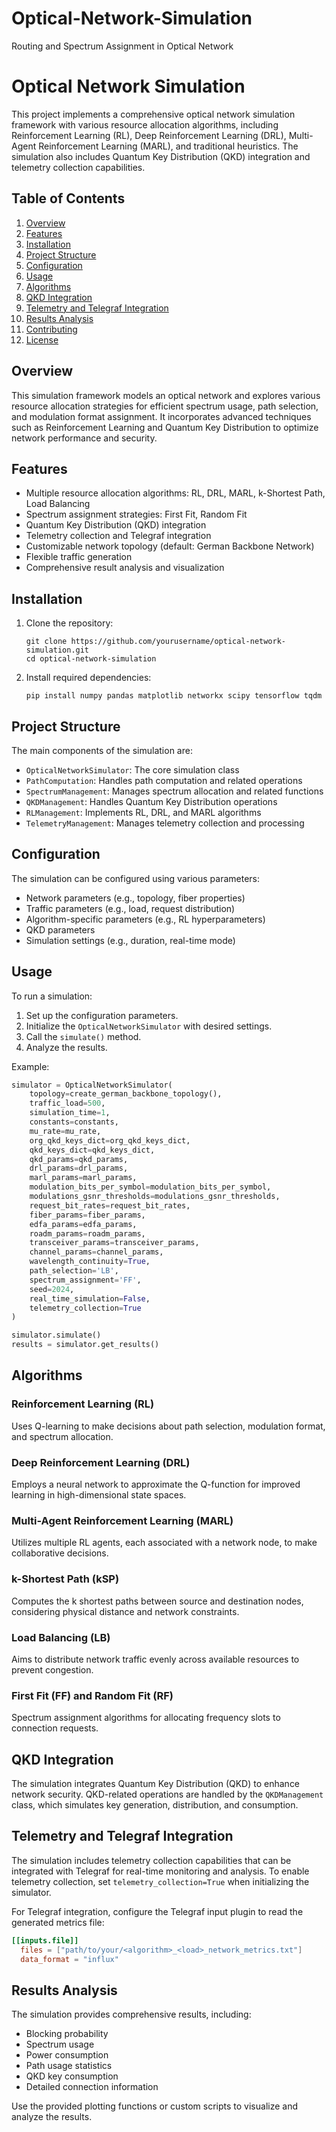 # Optical-Network-Simulation
Routing and Spectrum Assignment in Optical Network

# Optical Network Simulation

This project implements a comprehensive optical network simulation framework with various resource allocation algorithms, including Reinforcement Learning (RL), Deep Reinforcement Learning (DRL), Multi-Agent Reinforcement Learning (MARL), and traditional heuristics. The simulation also includes Quantum Key Distribution (QKD) integration and telemetry collection capabilities.

## Table of Contents

1. [Overview](#overview)
2. [Features](#features)
3. [Installation](#installation)
4. [Project Structure](#project-structure)
5. [Configuration](#configuration)
6. [Usage](#usage)
7. [Algorithms](#algorithms)
8. [QKD Integration](#qkd-integration)
9. [Telemetry and Telegraf Integration](#telemetry-and-telegraf-integration)
10. [Results Analysis](#results-analysis)
11. [Contributing](#contributing)
12. [License](#license)

## Overview

This simulation framework models an optical network and explores various resource allocation strategies for efficient spectrum usage, path selection, and modulation format assignment. It incorporates advanced techniques such as Reinforcement Learning and Quantum Key Distribution to optimize network performance and security.

## Features

- Multiple resource allocation algorithms: RL, DRL, MARL, k-Shortest Path, Load Balancing
- Spectrum assignment strategies: First Fit, Random Fit
- Quantum Key Distribution (QKD) integration
- Telemetry collection and Telegraf integration
- Customizable network topology (default: German Backbone Network)
- Flexible traffic generation
- Comprehensive result analysis and visualization

## Installation

1. Clone the repository:
   ```
   git clone https://github.com/yourusername/optical-network-simulation.git
   cd optical-network-simulation
   ```

2. Install required dependencies:
   ```
   pip install numpy pandas matplotlib networkx scipy tensorflow tqdm
   ```

## Project Structure

The main components of the simulation are:

- `OpticalNetworkSimulator`: The core simulation class
- `PathComputation`: Handles path computation and related operations
- `SpectrumManagement`: Manages spectrum allocation and related functions
- `QKDManagement`: Handles Quantum Key Distribution operations
- `RLManagement`: Implements RL, DRL, and MARL algorithms
- `TelemetryManagement`: Manages telemetry collection and processing

## Configuration

The simulation can be configured using various parameters:

- Network parameters (e.g., topology, fiber properties)
- Traffic parameters (e.g., load, request distribution)
- Algorithm-specific parameters (e.g., RL hyperparameters)
- QKD parameters
- Simulation settings (e.g., duration, real-time mode)


## Usage

To run a simulation:

1. Set up the configuration parameters.
2. Initialize the `OpticalNetworkSimulator` with desired settings.
3. Call the `simulate()` method.
4. Analyze the results.

Example:

```python
simulator = OpticalNetworkSimulator(
    topology=create_german_backbone_topology(),
    traffic_load=500,
    simulation_time=1,
    constants=constants,
    mu_rate=mu_rate,
    org_qkd_keys_dict=org_qkd_keys_dict,
    qkd_keys_dict=qkd_keys_dict,
    qkd_params=qkd_params,
    drl_params=drl_params,
    marl_params=marl_params,
    modulation_bits_per_symbol=modulation_bits_per_symbol,
    modulations_gsnr_thresholds=modulations_gsnr_thresholds,
    request_bit_rates=request_bit_rates,
    fiber_params=fiber_params,
    edfa_params=edfa_params,
    roadm_params=roadm_params,
    transceiver_params=transceiver_params,
    channel_params=channel_params,
    wavelength_continuity=True,
    path_selection='LB',
    spectrum_assignment='FF',
    seed=2024,
    real_time_simulation=False,
    telemetry_collection=True
)

simulator.simulate()
results = simulator.get_results()
```

## Algorithms

### Reinforcement Learning (RL)

Uses Q-learning to make decisions about path selection, modulation format, and spectrum allocation.

### Deep Reinforcement Learning (DRL)

Employs a neural network to approximate the Q-function for improved learning in high-dimensional state spaces.

### Multi-Agent Reinforcement Learning (MARL)

Utilizes multiple RL agents, each associated with a network node, to make collaborative decisions.

### k-Shortest Path (kSP)

Computes the k shortest paths between source and destination nodes, considering physical distance and network constraints.

### Load Balancing (LB)

Aims to distribute network traffic evenly across available resources to prevent congestion.

### First Fit (FF) and Random Fit (RF)

Spectrum assignment algorithms for allocating frequency slots to connection requests.

## QKD Integration

The simulation integrates Quantum Key Distribution (QKD) to enhance network security. QKD-related operations are handled by the `QKDManagement` class, which simulates key generation, distribution, and consumption.

## Telemetry and Telegraf Integration

The simulation includes telemetry collection capabilities that can be integrated with Telegraf for real-time monitoring and analysis. To enable telemetry collection, set `telemetry_collection=True` when initializing the simulator.

For Telegraf integration, configure the Telegraf input plugin to read the generated metrics file:

```toml
[[inputs.file]]
  files = ["path/to/your/<algorithm>_<load>_network_metrics.txt"]
  data_format = "influx"
```

## Results Analysis

The simulation provides comprehensive results, including:

- Blocking probability
- Spectrum usage
- Power consumption
- Path usage statistics
- QKD key consumption
- Detailed connection information

Use the provided plotting functions or custom scripts to visualize and analyze the results.
